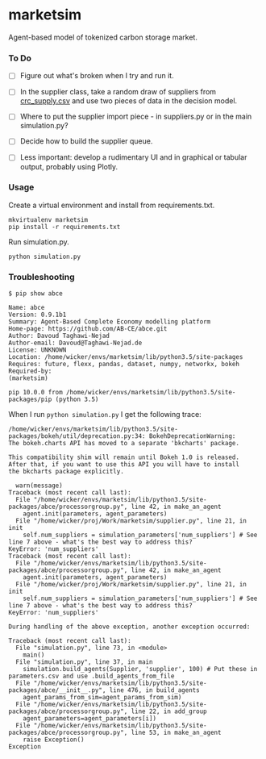 # marketsim

Agent-based model of tokenized carbon storage market. 

### To Do

- [ ] Figure out what's broken when I try and run it.

- [ ] In the supplier class, take a random draw of suppliers from [crc_supply.csv](crc_supply.csv) and use two pieces of data in the decision model. 

- [ ] Where to put the supplier import piece - in suppliers.py or in the main simulation.py? 

- [ ] Decide how to build the supplier queue.

- [ ] Less important: develop a rudimentary UI and in graphical or tabular output, probably using Plotly. 

### Usage

Create a virtual environment and install from requirements.txt.

```
mkvirtualenv marketsim
pip install -r requirements.txt
```

Run simulation.py.

```
python simulation.py
```

### Troubleshooting

```
$ pip show abce

Name: abce
Version: 0.9.1b1
Summary: Agent-Based Complete Economy modelling platform
Home-page: https://github.com/AB-CE/abce.git
Author: Davoud Taghawi-Nejad
Author-email: Davoud@Taghawi-Nejad.de
License: UNKNOWN
Location: /home/wicker/envs/marketsim/lib/python3.5/site-packages
Requires: future, flexx, pandas, dataset, numpy, networkx, bokeh
Required-by: 
(marketsim) 
```

```
pip 10.0.0 from /home/wicker/envs/marketsim/lib/python3.5/site-packages/pip (python 3.5)
```

When I run `python simulation.py` I get the following trace:

```
/home/wicker/envs/marketsim/lib/python3.5/site-packages/bokeh/util/deprecation.py:34: BokehDeprecationWarning: 
The bokeh.charts API has moved to a separate 'bkcharts' package.

This compatibility shim will remain until Bokeh 1.0 is released.
After that, if you want to use this API you will have to install
the bkcharts package explicitly.

  warn(message)
Traceback (most recent call last):
  File "/home/wicker/envs/marketsim/lib/python3.5/site-packages/abce/processorgroup.py", line 42, in make_an_agent
    agent.init(parameters, agent_parameters)
  File "/home/wicker/proj/Work/marketsim/supplier.py", line 21, in init
    self.num_suppliers = simulation_parameters['num_suppliers'] # See line 7 above - what's the best way to address this?
KeyError: 'num_suppliers'
Traceback (most recent call last):
  File "/home/wicker/envs/marketsim/lib/python3.5/site-packages/abce/processorgroup.py", line 42, in make_an_agent
    agent.init(parameters, agent_parameters)
  File "/home/wicker/proj/Work/marketsim/supplier.py", line 21, in init
    self.num_suppliers = simulation_parameters['num_suppliers'] # See line 7 above - what's the best way to address this?
KeyError: 'num_suppliers'

During handling of the above exception, another exception occurred:

Traceback (most recent call last):
  File "simulation.py", line 73, in <module>
    main()
  File "simulation.py", line 37, in main
    simulation.build_agents(Supplier, 'supplier', 100) # Put these in parameters.csv and use .build_agents_from_file
  File "/home/wicker/envs/marketsim/lib/python3.5/site-packages/abce/__init__.py", line 476, in build_agents
    agent_params_from_sim=agent_params_from_sim)
  File "/home/wicker/envs/marketsim/lib/python3.5/site-packages/abce/processorgroup.py", line 22, in add_group
    agent_parameters=agent_parameters[i])
  File "/home/wicker/envs/marketsim/lib/python3.5/site-packages/abce/processorgroup.py", line 53, in make_an_agent
    raise Exception()
Exception
```
